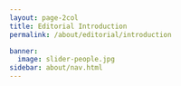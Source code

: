 ```yaml
---
layout: page-2col
title: Editorial Introduction
permalink: /about/editorial/introduction

banner:
  image: slider-people.jpg
sidebar: about/nav.html
---
```

